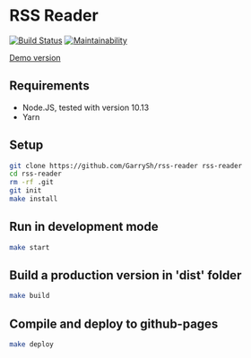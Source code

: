 # RSS Reader

[![Build Status](https://travis-ci.org/GarrySh/rss-reader.svg?branch=master)](https://travis-ci.org/GarrySh/rss-reader)
[![Maintainability](https://api.codeclimate.com/v1/badges/5f7b15f53d415352398e/maintainability)](https://codeclimate.com/github/GarrySh/rss-reader/maintainability)

[Demo version](https://garrysh.github.io/rss-reader/)

## Requirements

- Node.JS, tested with version 10.13
- Yarn

## Setup

```sh
git clone https://github.com/GarrySh/rss-reader rss-reader
cd rss-reader
rm -rf .git
git init
make install
```

## Run in development mode

```sh
make start
```

## Build a production version in 'dist' folder

```sh
make build
```

## Compile and deploy to github-pages

```sh
make deploy
```
